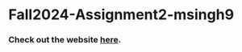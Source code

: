 # Fall2024-Assignment2-msingh9

### Check out the website [here](https://fall2024-assignment2-msingh9.azurewebsites.net/).

